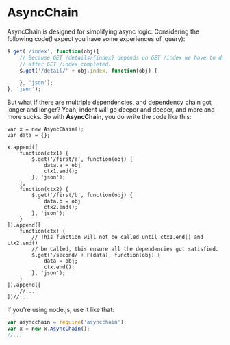 AsyncChain
==========

AsyncChain is designed for simplifying async logic.
Considering the following code(I expect you have some experiences of jquery):
```javascript
$.get('/index', function(obj){
	// Because GET /details/{index} depends on GET /index we have to do this
	// after GET /index completed.
	$.get('/detail/' + obj.index, function(obj) {

	}, 'json');
}, 'json');
```
But what if there are multriple dependencies, and dependency chain got longer
and longer?  Yeah, indent will go deeper and deeper, and more and more sucks.
So with **AsyncChain**, you do write the code like this:
```
var x = new AsyncChain();
var data = {};

x.append([
	function(ctx1) {
		$.get('/first/a', function(obj) {
			data.a = obj
			ctx1.end();
		}, 'json');
	},
	function(ctx2) {
		$.get('/first/b', function(obj) {
			data.b = obj
			ctx2.end();
		}, 'json');
	}
]).append([
	function(ctx) {
		// This function will not be called until ctx1.end() and ctx2.end()
		// be called, this ensure all the dependencies got satisfied.
		$.get('/second/ + F(data), function(obj) {
			data = obj;
			ctx.end();
		}, 'json');
	}
]).append([
	//...
])//...
```
If you're using node.js, use it like that:
```javascript
var asyncchain = require('asyncchain');
var x = new x.AsyncChain();
//...
```
